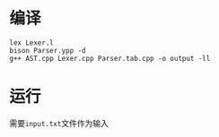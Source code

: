 # 编译
```
lex Lexer.l
bison Parser.ypp -d
g++ AST.cpp Lexer.cpp Parser.tab.cpp -o output -ll
```
# 运行
需要`input.txt`文件作为输入